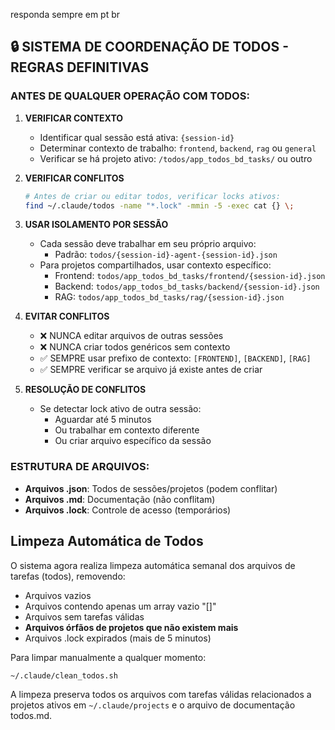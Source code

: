 responda sempre em pt br 

## 🔒 SISTEMA DE COORDENAÇÃO DE TODOS - REGRAS DEFINITIVAS

### ANTES DE QUALQUER OPERAÇÃO COM TODOS:

1. **VERIFICAR CONTEXTO**
   - Identificar qual sessão está ativa: `{session-id}`
   - Determinar contexto de trabalho: `frontend`, `backend`, `rag` ou `general`
   - Verificar se há projeto ativo: `/todos/app_todos_bd_tasks/` ou outro

2. **VERIFICAR CONFLITOS**
   ```bash
   # Antes de criar ou editar todos, verificar locks ativos:
   find ~/.claude/todos -name "*.lock" -mmin -5 -exec cat {} \;
   ```

3. **USAR ISOLAMENTO POR SESSÃO**
   - Cada sessão deve trabalhar em seu próprio arquivo:
     - Padrão: `todos/{session-id}-agent-{session-id}.json`
   - Para projetos compartilhados, usar contexto específico:
     - Frontend: `todos/app_todos_bd_tasks/frontend/{session-id}.json`
     - Backend: `todos/app_todos_bd_tasks/backend/{session-id}.json`
     - RAG: `todos/app_todos_bd_tasks/rag/{session-id}.json`

4. **EVITAR CONFLITOS**
   - ❌ NUNCA editar arquivos de outras sessões
   - ❌ NUNCA criar todos genéricos sem contexto
   - ✅ SEMPRE usar prefixo de contexto: `[FRONTEND]`, `[BACKEND]`, `[RAG]`
   - ✅ SEMPRE verificar se arquivo já existe antes de criar

5. **RESOLUÇÃO DE CONFLITOS**
   - Se detectar lock ativo de outra sessão:
     - Aguardar até 5 minutos
     - Ou trabalhar em contexto diferente
     - Ou criar arquivo específico da sessão

### ESTRUTURA DE ARQUIVOS:
- **Arquivos .json**: Todos de sessões/projetos (podem conflitar)
- **Arquivos .md**: Documentação (não conflitam)
- **Arquivos .lock**: Controle de acesso (temporários)

## Limpeza Automática de Todos

O sistema agora realiza limpeza automática semanal dos arquivos de tarefas (todos), removendo:
- Arquivos vazios
- Arquivos contendo apenas um array vazio "[]"
- Arquivos sem tarefas válidas
- **Arquivos órfãos de projetos que não existem mais**
- Arquivos .lock expirados (mais de 5 minutos)

Para limpar manualmente a qualquer momento:
```bash
~/.claude/clean_todos.sh
```

A limpeza preserva todos os arquivos com tarefas válidas relacionados a projetos ativos em `~/.claude/projects` e o arquivo de documentação todos.md.
